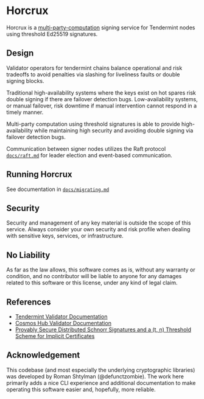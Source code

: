 # Horcrux

Horcrux is a [multi-party-computation](https://en.wikipedia.org/wiki/Secure_multi-party_computation) signing service for Tendermint nodes using threshold Ed25519 signatures. 

## Design

Validator operators for tendermint chains balance operational and risk tradeoffs to avoid penalties via slashing for liveliness faults or double signing blocks.

Traditional high-availability systems where the keys exist on hot spares risk double signing if there are failover detection bugs. Low-availability systems, or manual failover, risk downtime if manual intervention cannot respond in a timely manner.

Multi-party computation using threshold signatures is able to provide high-availability while maintaining high security and avoiding double signing via failover detection bugs.

Communication between signer nodes utilizes the Raft protocol [`docs/raft.md`](/docs/raft.md) for leader election and event-based communication.

## Running Horcrux

See documentation in [`docs/migrating.md`](/docs/migrating.md)

## Security

Security and management of any key material is outside the scope of this service. Always consider your own security and risk profile when dealing with sensitive keys, services, or infrastructure.

## No Liability

As far as the law allows, this software comes as is,
without any warranty or condition, and no contributor
will be liable to anyone for any damages related to this
software or this license, under any kind of legal claim.

## References

- [Tendermint Validator Documentation](https://docs.tendermint.com/master/tendermint-core/validators.html)
- [Cosmos Hub Validator Documentation](https://hub.cosmos.network/master/validators/overview.html)
- [Provably Secure Distributed Schnorr Signatures and a (t, n) Threshold Scheme for Implicit Certificates](http://cacr.uwaterloo.ca/techreports/2001/corr2001-13.ps)

## Acknowledgement

This codebase (and most especially the underlying cryptographic libraries) was developed by Roman Shtylman (@defunctzombie). The work here primarily adds a nice CLI experience and additional documentation to make operating this software easier and, hopefully, more reliable.